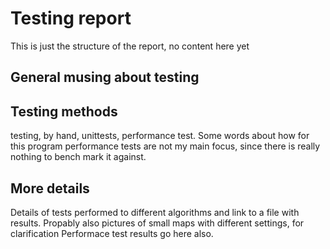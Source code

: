 # Testing report

This is just the structure of the report, no content here yet

## General musing about testing

## Testing methods

testing, by hand, unittests, performance test. Some words about how for this program performance tests are not my main focus, since there is really nothing to bench mark it against.

## More details

Details of tests performed to different algorithms and link to a file with results. Propably also pictures of small maps with different settings, for clarification
Performace test results go here also.
